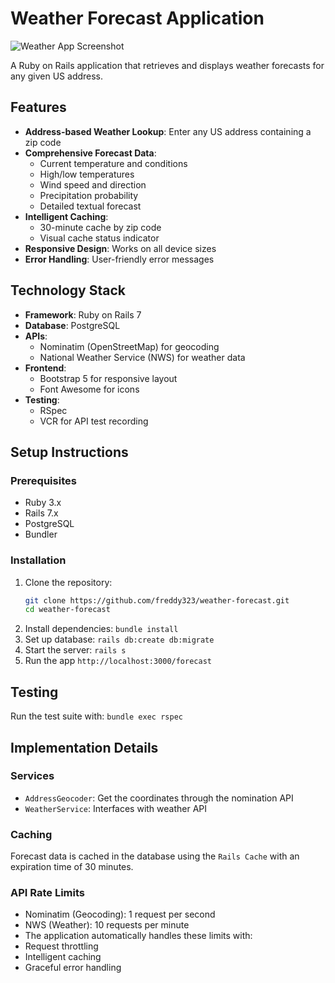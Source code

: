 # Weather Forecast Application

![Weather App Screenshot](app/assets/images/screenshot.png) <!-- Add a screenshot if available -->

A Ruby on Rails application that retrieves and displays weather forecasts for any given US address.

## Features

- **Address-based Weather Lookup**: Enter any US address containing a zip code
- **Comprehensive Forecast Data**:
  - Current temperature and conditions
  - High/low temperatures
  - Wind speed and direction
  - Precipitation probability
  - Detailed textual forecast
- **Intelligent Caching**: 
  - 30-minute cache by zip code
  - Visual cache status indicator
- **Responsive Design**: Works on all device sizes
- **Error Handling**: User-friendly error messages

## Technology Stack

- **Framework**: Ruby on Rails 7
- **Database**: PostgreSQL
- **APIs**:
  - Nominatim (OpenStreetMap) for geocoding
  - National Weather Service (NWS) for weather data
- **Frontend**:
  - Bootstrap 5 for responsive layout
  - Font Awesome for icons
- **Testing**:
  - RSpec
  - VCR for API test recording

## Setup Instructions

### Prerequisites

- Ruby 3.x
- Rails 7.x
- PostgreSQL
- Bundler

### Installation

1. Clone the repository:
   ```bash
   git clone https://github.com/freddy323/weather-forecast.git
   cd weather-forecast
2. Install dependencies: `bundle install`
3. Set up database: `rails db:create db:migrate`
4. Start the server: `rails s`
5. Run the app `http://localhost:3000/forecast`

## Testing

Run the test suite with: `bundle exec rspec`

## Implementation Details

### Services

- `AddressGeocoder`: Get the coordinates through the nomination API
- `WeatherService`: Interfaces with weather API

### Caching

Forecast data is cached in the database using the `Rails Cache` with an expiration time of 30 minutes.

### API Rate Limits

- Nominatim (Geocoding): 1 request per second
- NWS (Weather): 10 requests per minute
- The application automatically handles these limits with:
- Request throttling
- Intelligent caching
- Graceful error handling


